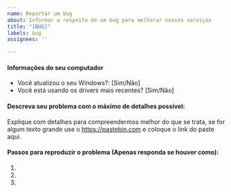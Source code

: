 ```yaml
---
name: Reportar um bug
about: Informar a respeito de um bug para melhorar nossos serviços
title: "[BUG]"
labels: bug
assignees: ''

---
```


#### Informações do seu computador
* Você atualizou o seu Windows?: [Sim/Não]
* Você está usando os drivers mais recentes? [Sim/Não]

#### Descreva seu problema com o máximo de detalhes possível:
Explique com detalhes para compreendermos melhor do que se trata, se for algum texto grande use o https://pastebin.com e coloque o link do paste aqui.

#### Passos para reproduzir o problema (Apenas responda se houver como):
1. 
2. 
3.

